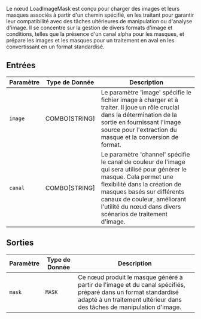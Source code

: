 
Le nœud LoadImageMask est conçu pour charger des images et leurs masques associés à partir d'un chemin spécifié, en les traitant pour garantir leur compatibilité avec des tâches ultérieures de manipulation ou d'analyse d'image. Il se concentre sur la gestion de divers formats d'image et conditions, telles que la présence d'un canal alpha pour les masques, et prépare les images et les masques pour un traitement en aval en les convertissant en un format standardisé.

## Entrées

| Paramètre | Type de Donnée | Description |
|-----------|-------------|-------------|
| `image`   | COMBO[STRING] | Le paramètre 'image' spécifie le fichier image à charger et à traiter. Il joue un rôle crucial dans la détermination de la sortie en fournissant l'image source pour l'extraction du masque et la conversion de format. |
| `canal` | COMBO[STRING] | Le paramètre 'channel' spécifie le canal de couleur de l'image qui sera utilisé pour générer le masque. Cela permet une flexibilité dans la création de masques basés sur différents canaux de couleur, améliorant l'utilité du nœud dans divers scénarios de traitement d'image. |

## Sorties

| Paramètre | Type de Donnée | Description |
|-----------|-------------|-------------|
| `mask`    | `MASK`      | Ce nœud produit le masque généré à partir de l'image et du canal spécifiés, préparé dans un format standardisé adapté à un traitement ultérieur dans des tâches de manipulation d'image. |
